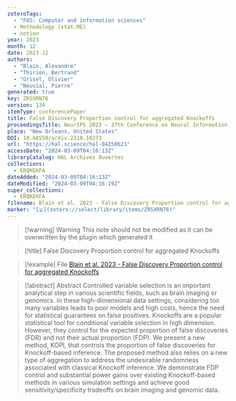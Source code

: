 ```yaml
---
zoteroTags:
  - "FOS: Computer and information sciences"
  - Methodology (stat.ME)
  - notion
year: 2023
month: 12
date: 2023-12
authors:
  - "Blain, Alexandre"
  - "Thirion, Bertrand"
  - "Grisel, Olivier"
  - "Neuvial, Pierre"
generated: true
key: ZRSXRN76
version: 134
itemType: conferencePaper
title: False Discovery Proportion control for aggregated Knockoffs
proceedingsTitle: NeurIPS 2023 – 37th Conference on Neural Information Processing Systems
place: "New Orleans, United States"
DOI: 10.48550/arXiv.2310.10373
url: "https://hal.science/hal-04250621"
accessDate: "2024-03-09T04:16:13Z"
libraryCatalog: HAL Archives Ouvertes
collections:
  - ERQKEKFA
dateAdded: "2024-03-09T04:16:13Z"
dateModified: "2024-03-09T04:16:19Z"
super_collections:
  - ERQKEKFA
filename: Blain et al. 2023 - False Discovery Proportion control for aggregated Knockoffs
marker: "[🇿](zotero://select/library/items/ZRSXRN76)"
---
```


>[!warning] Warning
> This note should not be modified as it can be overwritten by the plugin which generated it

> [!title] False Discovery Proportion control for aggregated Knockoffs

> [!example] File
> [Blain et al. 2023 - False Discovery Proportion control for aggregated Knockoffs](Blain%20et%20al.%202023%20-%20False%20Discovery%20Proportion%20control%20for%20aggregated%20Knockoffs.pdf)

> [!abstract] Abstract
> Controlled variable selection is an important analytical step in various scientific fields, such as brain imaging or genomics. In these high-dimensional data settings, considering too many variables leads to poor models and high costs, hence the need for statistical guarantees on false positives. Knockoffs are a popular statistical tool for conditional variable selection in high dimension. However, they control for the expected proportion of false discoveries (FDR) and not their actual proportion (FDP). We present a new method, KOPI, that controls the proportion of false discoveries for Knockoff-based inference. The proposed method also relies on a new type of aggregation to address the undesirable randomness associated with classical Knockoff inference. We demonstrate FDP control and substantial power gains over existing Knockoff-based methods in various simulation settings and achieve good sensitivity/specificity tradeoffs on brain imaging and genomic data.

